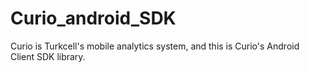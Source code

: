 Curio_android_SDK
=================

Curio is Turkcell's mobile analytics system, and this is Curio's Android Client SDK library.
